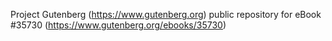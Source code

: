 Project Gutenberg (https://www.gutenberg.org) public repository for eBook #35730 (https://www.gutenberg.org/ebooks/35730)
